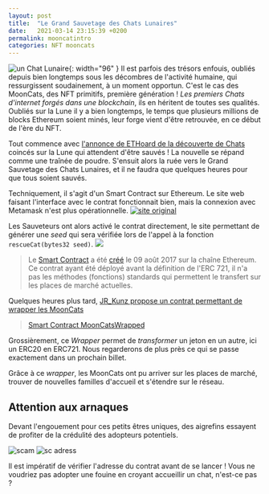 ```yaml
---
layout: post
title:  "Le Grand Sauvetage des Chats Lunaires"
date:   2021-03-14 23:15:39 +0200
permalink: mooncatintro
categories: NFT mooncats
---
```


![un Chat Lunaire]({{site.baseurl}}/assets/img/mooncat_lambda.png){: width="96" }
Il est parfois des trésors enfouis, oubliés depuis bien longtemps sous les décombres de l'activité humaine, qui ressurgissent soudainement, à un moment opportun. C'est le cas des MoonCats, des NFT primitifs, première génération ! *Les premiers Chats d'internet forgés dans une blockchain*, ils en héritent de toutes ses qualités. Oubliés sur la Lune il y a bien longtemps, le temps que plusieurs millions de blocks Ethereum soient minés, leur forge vient d'être retrouvée, en ce début de l'ère du NFT.


Tout commence avec [l'annonce de ETHoard de la découverte de Chats](https://twitter.com/ETHoard/status/1370268088067792899) coincés sur la Lune qui attendent d'être sauvés ! La nouvelle se répand comme une traînée de poudre. S'ensuit alors la ruée vers le Grand Sauvetage des Chats Lunaires, et il ne faudra que quelques heures pour que tous soient sauvés.

Techniquement, il s'agit d'un Smart Contract sur Ethereum. Le site web faisant l'interface avec le contrat fonctionnait bien, mais la connexion avec Metamask n'est plus opérationnelle.
<a href="https://mooncatrescue.com/scan" rel="Site original">![site original]({{site.baseurl}}/assets/img/mooncat_found.png)</a>

Les Sauveteurs ont alors activé le contrat directement, le site permettant de générer une *seed* qui sera vérifiée lors de l'appel à la fonction `rescueCat(bytes32 seed)`.
![]({{site.baseurl}}/assets/img/mooncat_SC_rescueCat.png)
> Le [Smart Contract](https://etherscan.io/address/0x60cd862c9c687a9de49aecdc3a99b74a4fc54ab6) a été [créé](https://etherscan.io/tx/0x79d48c41b99f0ac8f735dbf4d048165542576862df2b05a80be9a4dbe233a623) le 09 août 2017 sur la chaîne Ethereum.
> Ce contrat ayant été déployé avant la définition de l'ERC 721, il n'a pas les méthodes (fonctions) standards qui permettent le transfert sur les places de marché actuelles. 

Quelques heures plus tard, [JR_Kunz propose un contrat permettant de wrapper les MoonCats](https://twitter.com/RJ_Kunz/status/1370508875598807041)
> [Smart Contract MoonCatsWrapped](https://etherscan.io/address/0x7c40c393dc0f283f318791d746d894ddd3693572#writeContract)

Grossièrement, ce _Wrapper_ permet de _transformer_ un jeton en un autre, ici un ERC20 en ERC721. Nous regarderons de plus près ce qui se passe exactement dans un prochain billet.

Grâce à ce _wrapper_, les MoonCats ont pu arriver sur les places de marché, trouver de nouvelles familles d'accueil et s'étendre sur le réseau.

## Attention aux arnaques
Devant l'engouement pour ces petits êtres uniques, des aigrefins essayent de profiter de la crédulité des adopteurs potentiels.

![scam]({{site.baseurl}}/assets/img/mooncat_opensea_scam.png)
![sc adress]({{site.baseurl}}/assets/img/mooncat_opensea_caddr.png)

Il est impératif de vérifier l'adresse du contrat avant de se lancer ! Vous ne voudriez pas adopter une fouine en croyant accueillir un chat, n'est-ce pas ?

